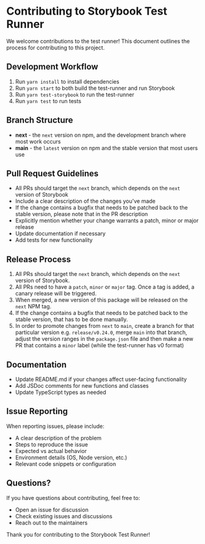 # Contributing to Storybook Test Runner

We welcome contributions to the test runner! This document outlines the process for contributing to this project.

## Development Workflow

1. Run `yarn install` to install dependencies
2. Run `yarn start` to both build the test-runner and run Storybook
3. Run `yarn test-storybook` to run the test-runner
4. Run `yarn test` to run tests

## Branch Structure

- **next** - the `next` version on npm, and the development branch where most work occurs
- **main** - the `latest` version on npm and the stable version that most users use

## Pull Request Guidelines

- All PRs should target the `next` branch, which depends on the `next` version of Storybook
- Include a clear description of the changes you've made
- If the change contains a bugfix that needs to be patched back to the stable version, please note that in the PR description
- Explicitly mention whether your change warrants a patch, minor or major release
- Update documentation if necessary
- Add tests for new functionality

## Release Process

1. All PRs should target the `next` branch, which depends on the `next` version of Storybook.
2. All PRs need to have a `patch`, `minor` or `major` tag. Once a tag is added, a canary release will be triggered.
3. When merged, a new version of this package will be released on the `next` NPM tag.
4. If the change contains a bugfix that needs to be patched back to the stable version, that has to be done manually.
5. In order to promote changes from `next` to `main`, create a branch for that particular version e.g. `release/v0.24.0`, merge `main` into that branch, adjust the version ranges in the `package.json` file and then make a new PR that contains a `minor` label (while the test-runner has v0 format)

## Documentation

- Update README.md if your changes affect user-facing functionality
- Add JSDoc comments for new functions and classes
- Update TypeScript types as needed

## Issue Reporting

When reporting issues, please include:

- A clear description of the problem
- Steps to reproduce the issue
- Expected vs actual behavior
- Environment details (OS, Node version, etc.)
- Relevant code snippets or configuration

## Questions?

If you have questions about contributing, feel free to:

- Open an issue for discussion
- Check existing issues and discussions
- Reach out to the maintainers

Thank you for contributing to the Storybook Test Runner!
